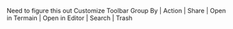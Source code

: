Need to figure this out
Customize Toolbar
Group By | Action | Share | Open in Termain | Open in Editor | Search | Trash